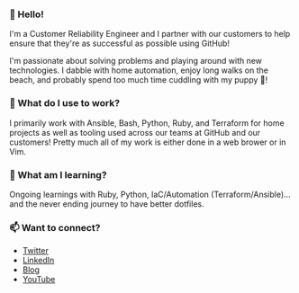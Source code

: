 ### 👋 Hello! 

I'm a Customer Reliability Engineer and I partner with our customers to help ensure that they're as successful as possible using GitHub!

I'm passionate about solving problems and playing around with new technologies. I dabble with home automation, enjoy long walks on the beach, and probably spend too much time cuddling with my puppy 🐶!

### 🔭 What do I use to work?

I primarily work with Ansible, Bash, Python, Ruby, and Terraform for home projects as well as tooling used across our teams at GitHub and our customers! Pretty much all of my work is either done in a web brower or in Vim.

### 🌱 What am I learning?

Ongoing learnings with Ruby, Python, IaC/Automation (Terraform/Ansible)... and the never ending journey to have better dotfiles.

### 📫 Want to connect?

- [Twitter](https://twitter.com/maclarel_)
- [LinkedIn](https://www.linkedin.com/in/loganmaclaren/)
- [Blog](https://maclarel.github.io/)
- [YouTube](https://www.youtube.com/channel/UCRoQUH8UHGi18ERXjYin8AQ)
